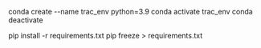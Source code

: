 conda create --name trac_env python=3.9
conda activate trac_env
conda deactivate

pip install -r requirements.txt
pip freeze > requirements.txt